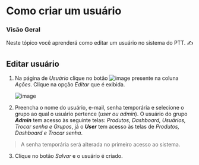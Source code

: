 # Como criar um usuário 
### Visão Geral 
Neste tópico você aprenderá como editar um usuário no sistema do PTT. :writing_hand:	
## Editar usuário
1. Na página de _Usuário_ clique no botão ![image](https://github.com/liandrasilva/PTTtest/assets/155766388/18e59870-f2f0-4298-9e26-56d8e41fd6d3)
 presente na coluna _Ações_. Clique na opção _Editar_ que é exibida. 

   ![image](https://github.com/liandrasilva/PTTtest/assets/155766388/c51bf010-6c8d-44b7-b3db-8ad5e659f7e0)



2. Preencha o nome do usuário, e-mail, senha temporária e selecione o grupo ao qual o usuário pertence (_user ou admin_). O usuário do grupo **_Admin_** tem acesso às seguinte telas: _Produtos, Dashboard, Usuários, Trocar senha e Grupos_, já o **_User_** tem acesso às telas de _Produtos, Dashboard e Trocar senha_.
> A senha temporária será alterada no primeiro acesso ao sistema.

3. Clique no botão _Salvar_ e o usuário é criado. 
